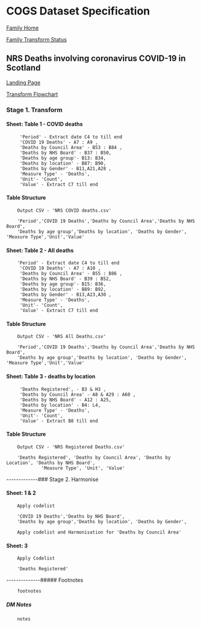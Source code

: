 <!-- #region -->
# COGS Dataset Specification

[Family Home](https://gss-cogs.github.io/family-covid-19/datasets/specmenu.html)

[Family Transform Status](https://gss-cogs.github.io/family-covid-19/datasets/index.html)

## NRS Deaths involving coronavirus  COVID-19  in Scotland 

[Landing Page](https://www.nrscotland.gov.uk/covid19stats)

[Transform Flowchart](https://gss-cogs.github.io/family-covid-19/datasets/specflowcharts.html?NRS-Deaths-involving-coronavirus-COVID-19-in-Scotland/flowchart.ttl)

### Stage 1. Transform

#### Sheet: Table 1 - COVID deaths

         'Period' - Extract date C4 to till end 
         'COVID 19 Deaths' - A7 : A9 , 
         'Deaths by Council Area' - B53 : B84 ,
         'Deaths by NHS Board' - B37 : B50,
         'Deaths by age group'- B13: B34,
         'Deaths by location' - B87: B90, 
         'Deaths by Gender' - B11,A21,A28 , 
         'Measure Type' - 'Deaths',
         'Unit'- 'Count', 
         'Value' - Extract C7 till end
		
 
#### Table Structure
        Output CSV - 'NRS COVID deaths.csv'
        
		'Period','COVID 19 Deaths','Deaths by Council Area','Deaths by NHS Board',
        'Deaths by age group','Deaths by location', 'Deaths by Gender', 'Measure Type','Unit','Value'

#### Sheet: Table 2 - All deaths

		'Period' - Extract date C4 to till end 
         'COVID 19 Deaths' - A7 : A10 , 
         'Deaths by Council Area' - B55 : B86 ,
         'Deaths by NHS Board' - B39 : B52,
         'Deaths by age group'- B15: B36,
         'Deaths by location' - B89: B92, 
         'Deaths by Gender' - B13,A23,A30 , 
         'Measure Type' - 'Deaths',
         'Unit'- 'Count', 
         'Value' - Extract C7 till end

#### Table Structure

		Output CSV - 'NRS All Deaths.csv'
        
		'Period','COVID 19 Deaths','Deaths by Council Area','Deaths by NHS Board',
        'Deaths by age group','Deaths by location', 'Deaths by Gender', 'Measure Type','Unit','Value'

#### Sheet: Table 3 - deaths by location

         'Deaths Registered', - B3 & H3 , 
         'Deaths by Council Area' - A8 & A29 : A60 ,
         'Deaths by NHS Board' - A12 : A25,
         'Deaths by location' - B4: L4, 
         'Measure Type' - 'Deaths',
         'Unit'- 'Count', 
         'Value' - Extract B8 till end
		
 
#### Table Structure
        Output CSV - 'NRS Registered Deaths.csv'
        
		'Deaths Registered', 'Deaths by Council Area', 'Deaths by Location', 'Deaths by NHS Board',
                 'Measure Type', 'Unit', 'Value'
  

-------------### Stage 2. Harmonise

#### Sheet: 1 & 2
        Apply codelist
        
		'COVID 19 Deaths','Deaths by NHS Board',
        'Deaths by age group','Deaths by location', 'Deaths by Gender',
        
        Apply codelist and Harmonisation for 'Deaths by Council Area'

#### Sheet: 3

		Apply Codelist

		'Deaths Registered'

--------------##### Footnotes

		footnotes

##### DM Notes

		notes

<!-- #endregion -->

